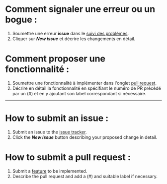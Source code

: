 # Comment signaler une erreur ou un bogue :
1. Soumettre une erreur <b>issue</b> dans le [suivi des problèmes](https://github.com/YannAries/yannick-webfolio/issues).
2. Cliquer sur ***New issue*** et décrire les changements en détail.

# Comment proposer une fonctionnalité :
1. Soumettre une fonctionnalité à implémenter dans l'onglet
    [pull request](https://github.com/YannAries/yannick-webfolio/pulls).
2. Décrire en détail la fonctionnalité en spécifiant le numéro de PR précédé par un (#) et en y ajoutant son label correspondant si nécessaire.

---

# How to submit an issue :
1. Submit an issue to the [issue tracker](https://github.com/YannAries/yannick-webfolio/issues).
2. Click the ***New issue*** button describing your proposed change in detail.

# How to submit a pull request :
1. Submit a [feature](https://github.com/YannAries/yannick-webfolio/pulls) to be implemented.
2. Describe the pull request and add a (#) and suitable label if necessary.